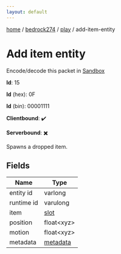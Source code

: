 ```yaml
---
layout: default
---
```


[home](/)  /  [bedrock274](/protocol/bedrock274)  /  [play](/protocol/bedrock274/play)  /  add-item-entity

# Add item entity

Encode/decode this packet in [Sandbox](../../../sandbox/bedrock274#Play.AddItemEntity)

**Id**: 15

**Id** (hex): 0F

**Id** (bin): 00001111

**Clientbound**: ✔️

**Serverbound**: ✖️

Spawns a dropped item.

## Fields

Name | Type
---|---
entity id | varlong
runtime id | varulong
item | [slot](/protocol/bedrock274/types/slot)
position | float&lt;xyz&gt;
motion | float&lt;xyz&gt;
metadata | [metadata](/protocol/bedrock274/metadata)
